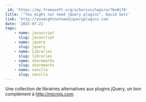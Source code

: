 ```yaml
---
_id: 'https://my.framasoft.org/u/borisschapira/?6vWj7A'
title: '"You might not need jQuery plugins", David Setz'
link: 'http://youmightnotneedjqueryplugins.com'
date: '2015-07-21'
tags:
    - name: javascript
      slug: javascript
    - name: jquery
      slug: jquery
    - name: Libraries
      slug: libraries
    - name: sharemarks
      slug: sharemarks
    - name: vanilla
      slug: vanilla
---
```


<div class="markdown"><p>Une collection de librairies alternatives aux plugins jQuery, un bon complément à <a href="http://microjs.com">http://microjs.com</a>.
</p></div>
